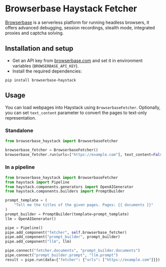 # Browserbase Haystack Fetcher

[Browserbase](https://browserbase.com) is a serverless platform for running headless browsers, it offers advanced debugging, session recordings, stealth mode, integrated proxies and captcha solving.

## Installation and setup

- Get an API key from [browserbase.com](https://browserbase.com) and set it in environment variables (`BROWSERBASE_API_KEY`).
- Install the required dependencies:

```
pip install browserbase-haystack
```

## Usage

You can load webpages into Haystack using `BrowserbaseFetcher`. Optionally, you can set `text_content` parameter to convert the pages to text-only representation.

### Standalone

```py
from browserbase_haystack import BrowserbaseFetcher

browserbase_fetcher = BrowserbaseFetcher()
browserbase_fetcher.run(urls=["https://example.com"], text_content=False)
```

### In a pipeline

```py
from browserbase_haystack import BrowserbaseFetcher
from haystack import Pipeline
from haystack.components.generators import OpenAIGenerator
from haystack.components.builders import PromptBuilder

prompt_template = (
    "Tell me the titles of the given pages. Pages: {{ documents }}"
)
prompt_builder = PromptBuilder(template=prompt_template)
llm = OpenAIGenerator()

pipe = Pipeline()
pipe.add_component("fetcher", self.browserbase_fetcher)
pipe.add_component("prompt_builder", prompt_builder)
pipe.add_component("llm", llm)

pipe.connect("fetcher.documents", "prompt_builder.documents")
pipe.connect("prompt_builder.prompt", "llm.prompt")
result = pipe.run(data={"fetcher": {"urls": ["https://example.com"]}})
```
